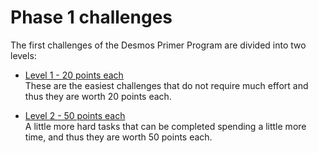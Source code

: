 # Phase 1 challenges
The first challenges of the Desmos Primer Program are divided into two levels: 

- [Level 1 - 20 points each](level-1.md)  
  These are the easiest challenges that do not require much effort and thus they are worth 20 points each. 
  
- [Level 2 - 50 points each](level-2.md)  
  A little more hard tasks that can be completed spending a little more time, and thus they are worth 50 points each.   